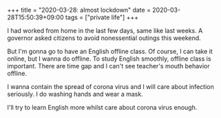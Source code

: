+++
title =  "2020-03-28: almost lockdown"
date = 2020-03-28T15:50:39+09:00
tags = ["private life"]
+++

I had worked from home in the last few days, same like last weeks.
A governor asked citizens to avoid nonessential outings this weekend.

But I'm gonna go to have an English offline class.
Of course, I can take it online, but I wanna do offline.
To study English smoothly, offline class is important.
There are time gap and I can't see teacher's mouth behavior offline.

I wanna contain the spread of corona virus and
I will care about infection seriously.
I do washing hands and wear a mask.

I'll try to learn English more whilst care about corona virus enough.
